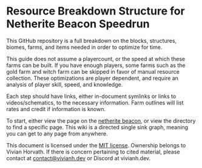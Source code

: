 # Resource Breakdown Structure for Netherite Beacon Speedrun

This GitHub repository is a full breakdown on the blocks, structures, biomes, farms, and items needed in order to optimize for time.

This guide does not assume a playercount, or the speed at which these farms can be built. If you have enough players, some farms such as the gold farm and witch farm can be skipped in favor of manual resource collection. These optimizations are player dependent, and require an analysis of player skill, speed, and knowledge.

Each step should have links, either in-document symlinks or links to videos/schematics, to the necessary information. Farm outlines will list rates and credit if information is known. 

To start, either view the page on the [netherite beacon](./builds/netherite_beacon.md), or view the directory to find a specific page. This wiki is a directed single sink graph, meaning you can get to any page from anywhere. 



This document is licensed under the [MIT license](./LICENSE.md). Ownership belongs to Vivian Horvath. If there is concern pertaining to cited material, please contact at contact@vivianh.dev or Discord at vivianh.dev.
